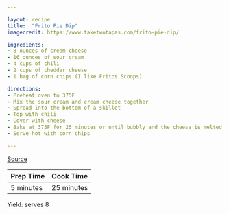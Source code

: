 ```yaml
---

layout: recipe
title:  "Frito Pie Dip"
imagecredit: https://www.taketwotapas.com/frito-pie-dip/

ingredients:
- 8 ounces of cream cheese
- 16 ounces of sour cream
- 4 cups of chili
- 2 cups of cheddar cheese
- 1 bag of corn chips (I like Fritos Scoops)

directions:
- Preheat oven to 375F
- Mix the sour cream and cream cheese together
- Spread into the bottom of a skillet
- Top with chili
- Cover with cheese
- Bake at 375F for 25 minutes or until bubbly and the cheese is melted
- Serve hot with corn chips

---
```


[Source](https://www.taketwotapas.com/frito-pie-dip/)

| Prep Time | Cook Time |
| -------- | -------- |
| 5 minutes     | 25 minutes     |

Yield: serves 8
